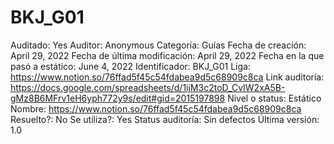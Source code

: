 # BKJ_G01

Auditado: Yes
Auditor: Anonymous
Categoría: Guías
Fecha de creación: April 29, 2022
Fecha de última modificación: April 29, 2022
Fecha en la que pasó a estático: June 4, 2022
Identificador: BKJ_G01
Liga: https://www.notion.so/76ffad5f45c54fdabea9d5c68909c8ca 
Link auditoría: https://docs.google.com/spreadsheets/d/1ijM3c2toD_CvIW2xA5B-gMz8B6MFrv1eH6yph772y9s/edit#gid=2015197898
Nivel o status: Estático
Nombre: https://www.notion.so/76ffad5f45c54fdabea9d5c68909c8ca 
Resuelto?: No
Se utiliza?: Yes
Status auditoría: Sin defectos
Última versión: 1.0